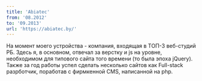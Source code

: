 ```yaml
---
title: 'Abiatec'
from: '08.2012'
to: '09.2013'
url: 'https://abiatec.by/'
---
```


На момент моего устройства - компания, входящая в ТОП-3 веб-студий РБ. Здесь я, в основном, отвечал за верстку и js на уровне, необходимом для типового сайта того времени (то была эпоха jQuery). Также за год работы успел сделать несколько сайтов как Full-stack разрботчик, поработав с фирмкенной CMS, написанной на php.
